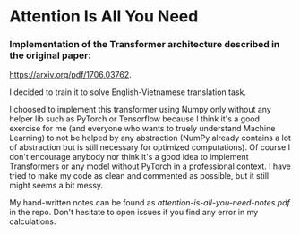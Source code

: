 # Attention Is All You Need
### Implementation of the Transformer architecture described in the original paper:
https://arxiv.org/pdf/1706.03762.

I decided to train it to solve English-Vietnamese translation task.

I choosed to implement this transformer using Numpy only without any helper
lib such as PyTorch or Tensorflow because I think it's a good exercise for 
me (and everyone who wants to truely understand Machine Learning) to not be
helped by any abstraction (NumPy already contains a lot of abstraction but is still necessary
for optimized computations). Of course I don't encourage anybody nor think it's 
a good idea to implement Transformers or any model without PyTorch in a professional context.
I have tried to make my code as clean and commented as possible, but it still might
seems a bit messy.

My hand-written notes can be found as _attention-is-all-you-need-notes.pdf_ in 
the repo. Don't hesitate to open issues if you find any error in my calculations.

